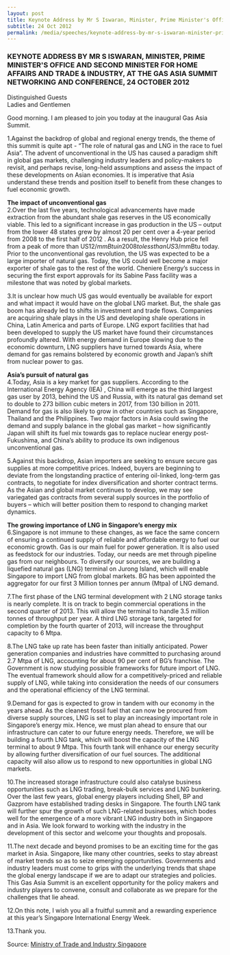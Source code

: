 ```yaml
---
layout: post
title: Keynote Address by Mr S Iswaran, Minister, Prime Minister's Office and Second Minister for Home Affairs and Trade & Industry, at the Gas Asia Summit Networking and Conference, 24 October 2012
subtitle: 24 Oct 2012
permalink: /media/speeches/keynote-address-by-mr-s-iswaran-minister-prime-minister's-office-and-second-minister-for-home-affairs-and-trade-industry-at-the-gas-asia-summit
---
```


### KEYNOTE ADDRESS BY MR S ISWARAN, MINISTER, PRIME MINISTER'S OFFICE AND SECOND MINISTER FOR HOME AFFAIRS AND TRADE & INDUSTRY, AT THE GAS ASIA SUMMIT NETWORKING AND CONFERENCE, 24 OCTOBER 2012

Distinguished Guests  
Ladies and Gentlemen

Good morning. I am pleased to join you today at the inaugural Gas Asia Summit. 

1.Against the backdrop of global and regional energy trends, the theme of this summit is quite apt - “The role of natural gas and LNG in the race to fuel Asia”. The advent of unconventional in the US has caused a paradigm shift in global gas markets, challenging industry leaders and policy-makers to revisit, and perhaps revise, long-held assumptions and assess the impact of these developments on Asian economies. It is imperative that Asia understand these trends and position itself to benefit from these changes to fuel economic growth.

**The impact of unconventional gas**  
2.Over the last five years, technological advancements have made extraction from the abundant shale gas reserves in the US economically viable. This led to a significant increase in gas production in the US – output from the lower 48 states grew by almost 20 per cent over a 4-year period from 2008 to the first half of 2012 . As a result, the Henry Hub price fell from a peak of more than US$12/mmBtu in 2008 to less than US$3/mmBtu today. Prior to the unconventional gas revolution, the US was expected to be a large importer of natural gas. Today, the US could well become a major exporter of shale gas to the rest of the world. Cheniere Energy’s success in securing the first export approvals for its Sabine Pass facility was a milestone that was noted by global markets.

3.It is unclear how much US gas would eventually be available for export and what impact it would have on the global LNG market. But, the shale gas boom has already led to shifts in investment and trade flows. Companies are acquiring shale plays in the US and developing shale operations in China, Latin America and parts of Europe. LNG export facilities that had been developed to supply the US market have found their circumstances profoundly altered. With energy demand in Europe slowing due to the economic downturn, LNG suppliers have turned towards Asia, where demand for gas remains bolstered by economic growth and Japan’s shift from nuclear power to gas.

**Asia’s pursuit of natural gas**  
4.Today, Asia is a key market for gas suppliers. According to the International Energy Agency (IEA) , China will emerge as the third largest gas user by 2013, behind the US and Russia, with its natural gas demand set to double to 273 billion cubic meters in 2017, from 130 billion in 2011. Demand for gas is also likely to grow in other countries such as Singapore, Thailand and the Philippines. Two major factors in Asia could swing the demand and supply balance in the global gas market – how significantly Japan will shift its fuel mix towards gas to replace nuclear energy post-Fukushima, and China’s ability to produce its own indigenous unconventional gas.

5.Against this backdrop, Asian importers are seeking to ensure secure gas supplies at more competitive prices. Indeed, buyers are beginning to deviate from the longstanding practice of entering oil-linked, long-term gas contracts, to negotiate for index diversification and shorter contract terms. As the Asian and global market continues to develop, we may see variegated gas contracts from several supply sources in the portfolio of buyers – which will better position them to respond to changing market dynamics.

**The growing importance of LNG in Singapore’s energy mix**  
6.Singapore is not immune to these changes, as we face the same concern of ensuring a continued supply of reliable and affordable energy to fuel our economic growth. Gas is our main fuel for power generation. It is also used as feedstock for our industries. Today, our needs are met through pipeline gas from our neighbours. To diversify our sources, we are building a liquefied natural gas (LNG) terminal on Jurong Island, which will enable Singapore to import LNG from global markets. BG has been appointed the aggregator for our first 3 Million tonnes per annum (Mtpa) of LNG demand.

7.The first phase of the LNG terminal development with 2 LNG storage tanks is nearly complete. It is on track to begin commercial operations in the second quarter of 2013. This will allow the terminal to handle 3.5 million tonnes of throughput per year. A third LNG storage tank, targeted for completion by the fourth quarter of 2013, will increase the throughput capacity to 6 Mtpa.

8.The LNG take up rate has been faster than initially anticipated. Power generation companies and industries have committed to purchasing around 2.7 Mtpa of LNG, accounting for about 90 per cent of BG’s franchise. The Government is now studying possible frameworks for future import of LNG. The eventual framework should allow for a competitively-priced and reliable supply of LNG, while taking into consideration the needs of our consumers and the operational efficiency of the LNG terminal.

9.Demand for gas is expected to grow in tandem with our economy in the years ahead. As the cleanest fossil fuel that can now be procured from diverse supply sources, LNG is set to play an increasingly important role in Singapore’s energy mix. Hence, we must plan ahead to ensure that our infrastructure can cater to our future energy needs. Therefore, we will be building a fourth LNG tank, which will boost the capacity of the LNG terminal to about 9 Mtpa. This fourth tank will enhance our energy security by allowing further diversification of our fuel sources. The additional capacity will also allow us to respond to new opportunities in global LNG markets. 

10.The increased storage infrastructure could also catalyse business opportunities such as LNG trading, break-bulk services and LNG bunkering. Over the last few years, global energy players including Shell, BP and Gazprom have established trading desks in Singapore. The fourth LNG tank will further spur the growth of such LNG-related businesses, which bodes well for the emergence of a more vibrant LNG industry both in Singapore and in Asia. We look forward to working with the industry in the development of this sector and welcome your thoughts and proposals.

11.The next decade and beyond promises to be an exciting time for the gas market in Asia. Singapore, like many other countries, seeks to stay abreast of market trends so as to seize emerging opportunities. Governments and industry leaders must come to grips with the underlying trends that shape the global energy landscape if we are to adapt our strategies and policies. This Gas Asia Summit is an excellent opportunity for the policy makers and industry players to convene, consult and collaborate as we prepare for the challenges that lie ahead.

12.On this note, I wish you all a fruitful summit and a rewarding experience at this year’s Singapore International Energy Week.

13.Thank you.


    
Source: [<a href="https://www.mti.gov.sg/" target="_blank">Ministry of Trade and Industry Singapore</a>](https://www.mti.gov.sg/)